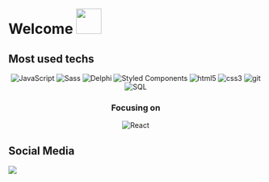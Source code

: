 # Welcome  <img src="https://c.tenor.com/GocCvG7hs78AAAAj/rocket-joypixels.gif" height="50px"> 

## Most used techs


<div align="center">
<p>
  <img alt="JavaScript" src="https://img.shields.io/badge/-JavaScript-A020F0?style=flat-square&logo=javascript&logoColor=white" />
  <img alt="Sass" src="https://img.shields.io/badge/-Sass-A020F0?style=flat-square&logo=sass&logoColor=white" />
  <img alt="Delphi" src="https://img.shields.io/badge/-Delphi-A020F0?style=flat-square&logo=delphi&logoColor=white" />
  <img alt="Styled Components" src="https://img.shields.io/badge/-Styled_Components-A020F0?style=flat-square&logo=styled-components&logoColor=white" />
  <img alt="html5" src="https://img.shields.io/badge/-HTML5-A020F0?style=flat-square&logo=html5&logoColor=white" />
  <img alt="css3" src="https://img.shields.io/badge/-CSS3-A020F0?style=flat-square&logo=css3&logoColor=white" />
  <img alt="git" src="https://img.shields.io/badge/-Git-A020F0?style=flat-square&logo=git&logoColor=white" />
  <img alt="SQL" src="https://img.shields.io/badge/-SQL-A020F0?style=flat-square&logo=mysql&logoColor=white" />
</p>

### Focusing on

<p>
  <img alt="React" src="https://img.shields.io/badge/-React-2965f1?style=flat-circle&logo=react&logoColor=white" />
</p>

</div>




## Social Media
<a href="https://www.instagram.com/daniells.png" target="_blanked"><img src="https://img.shields.io/badge/Instagram-f2003c?style=for-the-badge&logo=instagram&logoColor=white"></a>




